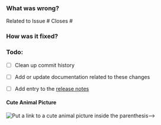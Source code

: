 ### What was wrong?

Related to Issue #
Closes #

### How was it fixed?

### Todo:

- [ ] Clean up commit history

- [ ] Add or update documentation related to these changes

- [ ] Add entry to the [release notes](https://github.com/ethereum/py-ssz/blob/main/newsfragments/README.md)

#### Cute Animal Picture

![Put a link to a cute animal picture inside the parenthesis-->](<>)
